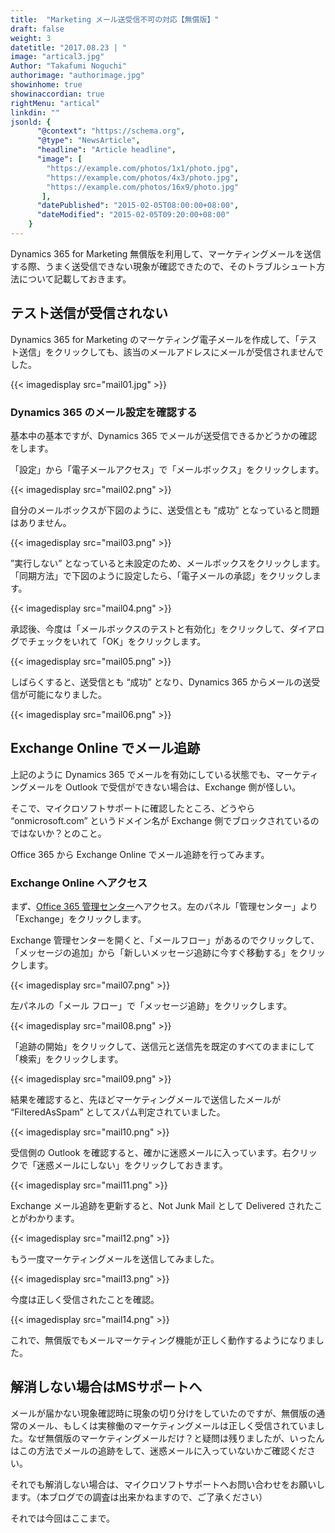 ```yaml
---
title:  "Marketing メール送受信不可の対応【無償版】"
draft: false
weight: 3
datetitle: "2017.08.23 | "
image: "artical3.jpg"
Author: "Takafumi Noguchi"
authorimage: "authorimage.jpg"
showinhome: true
showinaccordian: true
rightMenu: "artical"
linkdin: ""
jsonld: {
      "@context": "https://schema.org",
      "@type": "NewsArticle",
      "headline": "Article headline",
      "image": [
        "https://example.com/photos/1x1/photo.jpg",
        "https://example.com/photos/4x3/photo.jpg",
        "https://example.com/photos/16x9/photo.jpg"
       ],
      "datePublished": "2015-02-05T08:00:00+08:00",
      "dateModified": "2015-02-05T09:20:00+08:00"
    }
--- 
```


<!-- Intro  -->
Dynamics 365 for Marketing 無償版を利用して、マーケティングメールを送信する際、うまく送受信できない現象が確認できたので、そのトラブルシュート方法について記載しておきます。


## テスト送信が受信されない
Dynamics 365 for Marketing のマーケティング電子メールを作成して、「テスト送信」をクリックしても、該当のメールアドレスにメールが受信されませんでした。
<!-- Image= mail01.jpg -->
{{< imagedisplay src="mail01.jpg" >}}


### Dynamics 365 のメール設定を確認する
基本中の基本ですが、Dynamics 365 でメールが送受信できるかどうかの確認をします。

「設定」から「電子メールアクセス」で「メールボックス」をクリックします。
<!-- Image= mail02.png -->
{{< imagedisplay src="mail02.png" >}}


自分のメールボックスが下図のように、送受信とも  “成功” となっていると問題はありません。
<!-- Image= mail03.png -->
{{< imagedisplay src="mail03.png" >}}


”実行しない” となっていると未設定のため、メールボックスをクリックします。「同期方法」で下図のように設定したら、「電子メールの承認」をクリックします。
<!-- Image= mail04.png -->
{{< imagedisplay src="mail04.png" >}}


承認後、今度は「メールボックスのテストと有効化」をクリックして、ダイアログでチェックをいれて「OK」をクリックします。
<!-- Image= mail05.png -->
{{< imagedisplay src="mail05.png" >}}


しばらくすると、送受信とも “成功” となり、Dynamics 365 からメールの送受信が可能になりました。
<!-- Image= mail06.png -->
{{< imagedisplay src="mail06.png" >}}

## Exchange Online でメール追跡
上記のように Dynamics 365 でメールを有効にしている状態でも、マーケティングメールを Outlook で受信ができない場合は、Exchange 側が怪しい。

そこで、マイクロソフトサポートに確認したところ、どうやら “onmicrosoft.com” というドメイン名が Exchange 側でブロックされているのではないか？とのこと。

Office 365 から Exchange Online でメール追跡を行ってみます。

### Exchange Online へアクセス
まず、[Office 365 管理センター](https://admin.microsoft.com/AdminPortal/Home)へアクセス。左のパネル「管理センター」より「Exchange」をクリックします。

Exchange 管理センターを開くと、「メールフロー」があるのでクリックして、「メッセージの追加」から「新しいメッセージ追跡に今すぐ移動する」をクリックします。
<!-- Image= mail07.png -->
{{< imagedisplay src="mail07.png" >}}


左パネルの「メール フロー」で「メッセージ追跡」をクリックします。
<!-- Image= mail08.png -->
{{< imagedisplay src="mail08.png" >}}


「追跡の開始」をクリックして、送信元と送信先を既定のすべてのままにして「検索」をクリックします。
<!-- Image= mail09.png -->
{{< imagedisplay src="mail09.png" >}}

結果を確認すると、先ほどマーケティングメールで送信したメールが “FilteredAsSpam” としてスパム判定されていました。
<!-- Image= mail10.png -->
{{< imagedisplay src="mail10.png" >}}


受信側の Outlook を確認すると、確かに迷惑メールに入っています。右クリックで「迷惑メールにしない」をクリックしておきます。
<!-- Image= mail11.png -->
{{< imagedisplay src="mail11.png" >}}


Exchange メール追跡を更新すると、Not Junk Mail として Delivered されたことがわかります。
<!-- Image= mail12.png -->
{{< imagedisplay src="mail12.png" >}}


もう一度マーケティングメールを送信してみました。
<!-- Image= mail13.png -->
{{< imagedisplay src="mail13.png" >}}


今度は正しく受信されたことを確認。
<!-- Image= mail14.png -->
{{< imagedisplay src="mail14.png" >}}


これで、無償版でもメールマーケティング機能が正しく動作するようになりました。

## 解消しない場合はMSサポートへ
メールが届かない現象確認時に現象の切り分けをしていたのですが、無償版の通常のメール、もしくは実稼働のマーケティングメールは正しく受信されていました。なぜ無償版のマーケティングメールだけ？と疑問は残りましたが、いったんはこの方法でメールの追跡をして、迷惑メールに入っていないかご確認ください。

それでも解消しない場合は、マイクロソフトサポートへお問い合わせをお願いします。（本ブログでの調査は出来かねますので、ご了承ください）

それでは今回はここまで。    
&nbsp;